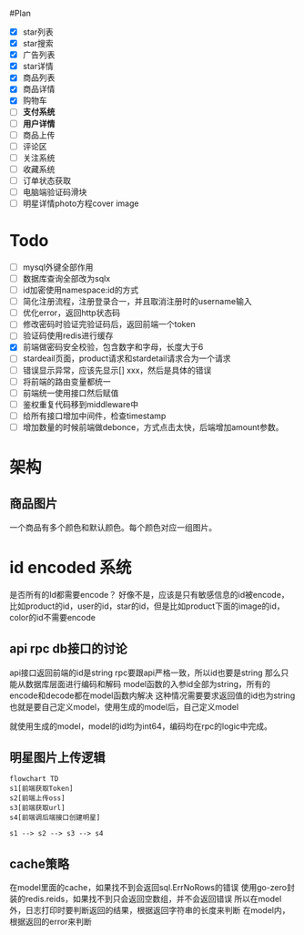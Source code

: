 #Plan
 - [x] star列表
 - [x] star搜索
 - [x] 广告列表
 - [x] star详情
 - [x] 商品列表
 - [X] 商品详情
 - [X] 购物车
 - [ ] **支付系统**
 - [ ] **用户详情**
 - [ ] 商品上传
 - [ ] 评论区
 - [ ] 关注系统
 - [ ] 收藏系统
 - [ ] 订单状态获取
 - [ ] 电脑端验证码滑块
 - [ ] 明星详情photo方程cover image

# Todo
- [ ] mysql外键全部作用
- [ ] 数据库查询全部改为sqlx
- [ ] id加密使用namespace:id的方式
- [ ] 简化注册流程，注册登录合一，并且取消注册时的username输入
- [ ] 优化error，返回http状态码
- [ ] 修改密码时验证完验证码后，返回前端一个token
- [ ] 验证码使用redis进行缓存
- [x] 前端做密码安全校验，包含数字和字母，长度大于6
- [ ] stardeail页面，product请求和stardetail请求合为一个请求
- [ ] 错误显示异常，应该先显示[] xxx，然后是具体的错误
- [ ] 将前端的路由变量都统一
- [ ] 前端统一使用接口然后赋值
- [ ] 鉴权重复代码移到middleware中
- [ ] 给所有接口增加中间件，检查timestamp
- [ ] 增加数量的时候前端做debonce，方式点击太快，后端增加amount参数。

# 架构
## 商品图片
一个商品有多个颜色和默认颜色。每个颜色对应一组图片。

# id encoded 系统
是否所有的Id都需要encode？
好像不是，应该是只有敏感信息的id被encode，比如product的id，user的id，star的id，但是比如product下面的image的id，color的id不需要encode

## api rpc db接口的讨论
api接口返回前端的id是string
rpc要跟api严格一致，所以id也要是string
那么只能从数据库层面进行编码和解码
model函数的入参id全部为string，所有的encode和decode都在model函数内解决
这种情况需要要求返回值的id也为string
也就是要自己定义model，使用生成的model后，自己定义model

就使用生成的model，model的id均为int64，编码均在rpc的logic中完成。

## 明星图片上传逻辑
```mermaid
flowchart TD
s1[前端获取Token]
s2[前端上传oss]
s3[前端获取url]
s4[前端调后端接口创建明星]

s1 --> s2 --> s3 --> s4
```

## cache策略
在model里面的cache，如果找不到会返回sql.ErrNoRows的错误
使用go-zero封装的redis.reids，如果找不到只会返回空数组，并不会返回错误
所以在model外，日志打印时要判断返回的结果，根据返回字符串的长度来判断
在model内，根据返回的error来判断